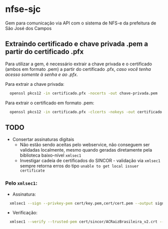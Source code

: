 # nfse-sjc

Gem para comunicação via API com o sistema de NFS-e da prefeitura de São José dos Campos

## Extraindo certificado e chave privada .pem a partir do certificado .pfx

Para utilizar a gem, é necessário extrair a chave privada e o certificado (ambos em formato .pem) a partir do certificado .pfx, _caso você tenha acesso somente à senha e ao .pfx_.

Para extrair a chave privada:

```bash
  openssl pkcs12 -in certificado.pfx -nocerts -out chave-privada.pem
```

Para extrair o certificado em formato .pem:

```bash
  openssl pkcs12 -in certificado.pfx -clcerts -nokeys -out certificado.pem
```

## TODO

- Consertar assinaturas digitais
  - Não estão sendo aceitas pelo webservice, não conseguem ser validadas localmente, mesmo quando geradas diretamente pela biblioteca baixo-nível `xmlsec1`
  - Investigar cadeia de certificados do SINCOR - validação via `xmlsec1` sempre retorna erros do tipo `unable to get local issuer certificate`


### Pelo `xmlsec1`:

* Assinatura:

```bash
  xmlsec1 --sign --privkey-pem cert/key.pem,cert/cert.pem --output signed.xml unsigned.xml
```

* Verificação:

```bash
  xmlsec1 --verify --trusted-pem cert/sincor/ACRaizBrasileira_v2.crt --untrusted-pem <(cat cert/sincor/ACRFBv3.crt cert/sincor/ACSINCORRFBG4.pem ) signed.xml
```

